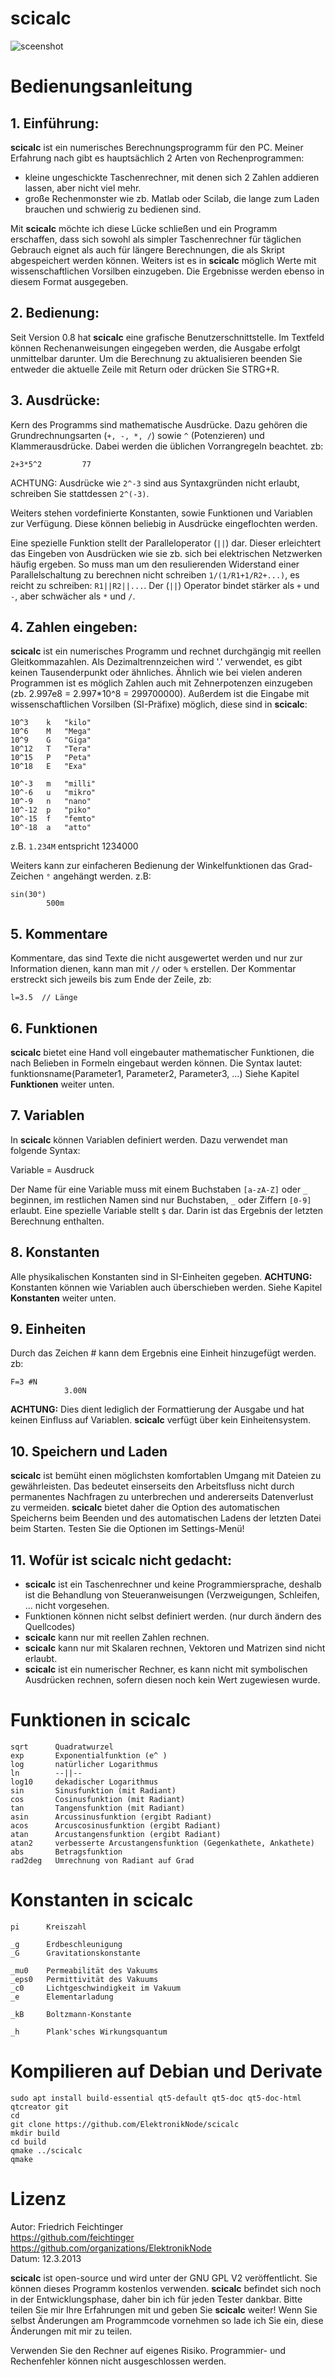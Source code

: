 

scicalc
=======

![sceenshot](screenshot.png)

# Bedienungsanleitung
## 1. Einführung:
**scicalc** ist ein numerisches Berechnungsprogramm für den PC. Meiner Erfahrung nach gibt es hauptsächlich 2 Arten von Rechenprogrammen:
* kleine ungeschickte Taschenrechner, mit denen sich 2 Zahlen addieren lassen, aber nicht viel mehr.
* große Rechenmonster wie zb. Matlab oder Scilab, die lange zum Laden brauchen und schwierig zu bedienen sind.

Mit **scicalc** möchte ich diese Lücke schließen und ein Programm erschaffen, dass sich sowohl als simpler Taschenrechner für täglichen Gebrauch eignet als auch für längere Berechnungen, die als Skript abgespeichert werden können. Weiters ist es in **scicalc** möglich Werte mit wissenschaftlichen Vorsilben einzugeben. Die Ergebnisse werden ebenso in diesem Format ausgegeben.


## 2. Bedienung:
Seit Version 0.8 hat **scicalc** eine grafische Benutzerschnittstelle. Im Textfeld können Rechenanweisungen eingegeben werden, die Ausgabe erfolgt unmittelbar darunter. Um die Berechnung zu aktualisieren beenden Sie entweder die aktuelle Zeile mit Return oder drücken Sie STRG+R.

## 3. Ausdrücke:
Kern des Programms sind mathematische Ausdrücke. Dazu gehören die Grundrechnungsarten (`+, -, *, /`) sowie `^` (Potenzieren) und Klammerausdrücke. Dabei werden die üblichen Vorrangregeln beachtet. zb:
```
2+3*5^2         77
```
ACHTUNG: Ausdrücke wie `2^-3` sind aus Syntaxgründen nicht erlaubt, schreiben Sie stattdessen `2^(-3)`.

Weiters stehen vordefinierte Konstanten, sowie Funktionen und Variablen zur Verfügung. Diese können beliebig in Ausdrücke eingeflochten werden.

Eine spezielle Funktion stellt der Paralleloperator (`||`) dar. Dieser erleichtert das Eingeben von Ausdrücken wie sie zb. sich bei elektrischen Netzwerken häufig ergeben. So muss man um den resulierenden Widerstand einer Parallelschaltung zu berechnen nicht schreiben `1/(1/R1+1/R2+...)`, es reicht zu schreiben: `R1||R2||...`. Der (`||`) Operator bindet stärker als `+` und `-`, aber schwächer als `*` und `/`.


## 4. Zahlen eingeben:
**scicalc** ist ein numerisches Programm und rechnet durchgängig mit reellen Gleitkommazahlen. Als Dezimaltrennzeichen wird '.' verwendet, es gibt keinen Tausenderpunkt oder ähnliches. Ähnlich wie bei vielen anderen Programmen ist es möglich Zahlen auch mit Zehnerpotenzen einzugeben (zb. 2.997e8 = 2.997*10^8 = 299700000). Außerdem ist die Eingabe mit wissenschaftlichen Vorsilben (SI-Präfixe) möglich, diese sind in **scicalc**:

```
10^3    k   "kilo"
10^6    M   "Mega"
10^9    G   "Giga"
10^12   T   "Tera"
10^15   P   "Peta"
10^18   E   "Exa"
	
10^-3   m   "milli"
10^-6   u   "mikro"
10^-9   n   "nano"
10^-12  p   "piko"
10^-15  f   "femto"
10^-18  a   "atto"
```
z.B. `1.234M` entspricht 1234000

Weiters kann zur einfacheren Bedienung der Winkelfunktionen das Grad-Zeichen `°` angehängt werden. z.B:

```
sin(30°)    
		500m
```

## 5. Kommentare
Kommentare, das sind Texte die nicht ausgewertet werden und nur zur Information dienen, kann man mit `//` oder `%` erstellen. Der Kommentar erstreckt sich jeweils bis zum Ende der Zeile, zb:

`l=3.5	// Länge`


## 6. Funktionen
**scicalc** bietet eine Hand voll eingebauter mathematischer Funktionen, die nach Belieben in Formeln eingebaut werden können. Die Syntax lautet:
funktionsname(Parameter1, Parameter2, Parameter3, ...)
Siehe Kapitel **Funktionen** weiter unten. 
	
	
## 7. Variablen
In **scicalc** können Variablen definiert werden. Dazu verwendet man folgende Syntax:

Variable = Ausdruck

Der Name für eine Variable muss mit einem Buchstaben `[a-zA-Z]` oder `_` beginnen, im restlichen Namen sind nur Buchstaben, `_` oder Ziffern `[0-9]` erlaubt. Eine spezielle Variable stellt `$` dar. Darin ist das Ergebnis der letzten Berechnung enthalten.


## 8. Konstanten
Alle physikalischen Konstanten sind in SI-Einheiten gegeben.
**ACHTUNG:** Konstanten können wie Variablen auch überschieben werden.
Siehe Kapitel **Konstanten** weiter unten. 


## 9. Einheiten
Durch das Zeichen # kann dem Ergebnis eine Einheit hinzugefügt werden. zb:
```
F=3 #N
			3.00N
```
**ACHTUNG:** Dies dient lediglich der Formattierung der Ausgabe und hat keinen Einfluss auf Variablen. **scicalc** verfügt über kein Einheitensystem.


## 10. Speichern und Laden
**scicalc** ist bemüht einen möglichsten komfortablen Umgang mit Dateien zu gewährleisten. Das bedeutet einserseits den Arbeitsfluss nicht durch permanentes Nachfragen zu unterbrechen und andererseits Datenverlust zu vermeiden. **scicalc** bietet daher die Option des automatischen Speicherns beim Beenden und des automatischen Ladens der letzten Datei beim Starten. Testen Sie die Optionen im Settings-Menü!


## 11. Wofür ist scicalc nicht gedacht:
* **scicalc** ist ein Taschenrechner und keine Programmiersprache, deshalb ist die Behandlung von Steueranweisungen (Verzweigungen, Schleifen, ... nicht vorgesehen.
* Funktionen können nicht selbst definiert werden. (nur durch ändern des Quellcodes)
* **scicalc** kann nur mit reellen Zahlen rechnen.
* **scicalc** kann nur mit Skalaren rechnen, Vektoren und Matrizen sind nicht erlaubt.
* **scicalc** ist ein numerischer Rechner, es kann nicht mit symbolischen Ausdrücken rechnen, sofern diesen noch kein Wert zugewiesen wurde.


# Funktionen in scicalc

```
sqrt      Quadratwurzel
exp       Exponentialfunktion (e^ )
log       natürlicher Logarithmus
ln        --||--
log10     dekadischer Logarithmus
sin       Sinusfunktion (mit Radiant)
cos       Cosinusfunktion (mit Radiant)
tan       Tangensfunktion (mit Radiant)
asin      Arcussinusfunktion (ergibt Radiant)
acos      Arcuscosinusfunktion (ergibt Radiant)
atan      Arcustangensfunktion (ergibt Radiant)
atan2     verbesserte Arcustangensfunktion (Gegenkathete, Ankathete)
abs       Betragsfunktion
rad2deg   Umrechnung von Radiant auf Grad
```

# Konstanten in scicalc
```
pi      Kreiszahl

_g      Erdbeschleunigung
_G      Gravitationskonstante
	
_mu0    Permeabilität des Vakuums
_eps0   Permittivität des Vakuums
_c0     Lichtgeschwindigkeit im Vakuum
_e      Elementarladung

_kB     Boltzmann-Konstante

_h      Plank'sches Wirkungsquantum
```


# Kompilieren auf Debian und Derivate
```
sudo apt install build-essential qt5-default qt5-doc qt5-doc-html qtcreator git
cd
git clone https://github.com/ElektronikNode/scicalc
mkdir build
cd build
qmake ../scicalc
qmake
```


# Lizenz
Autor: Friedrich Feichtinger  
https://github.com/feichtinger  
https://github.com/organizations/ElektronikNode  
Datum: 12.3.2013

**scicalc** ist open-source und wird unter der GNU GPL V2 veröffentlicht. Sie können dieses Programm kostenlos verwenden.
**scicalc** befindet sich noch in der Entwicklungsphase, daher bin ich für jeden Tester dankbar. Bitte teilen Sie mir Ihre Erfahrungen mit und geben Sie **scicalc** weiter! Wenn Sie selbst Änderungen am Programmcode vornehmen so lade ich Sie ein, diese Änderungen mit mir zu teilen.

Verwenden Sie den Rechner auf eigenes Risiko. Programmier- und Rechenfehler können nicht ausgeschlossen werden.
